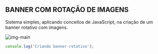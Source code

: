 ## BANNER COM ROTAÇÃO DE IMAGENS

Sistema simples, aplicando conceitos de JavaScript, na criação de um banner rotativo com imagens.

![img-main](https://encrypted-tbn0.gstatic.com/images?q=tbn%3AANd9GcRlrYECMML4yzAEp1f02dDSIrQJeHQ9RAL6cQ&usqp=CAU)

```js
console.log('Criando banner-rotativo');
```
